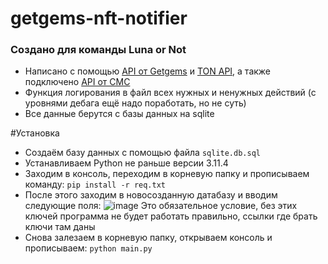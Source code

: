 # getgems-nft-notifier
### Создано для команды Luna or Not
 
- Написано с помощью [API от Getgems](https://api.getgems.io/graphql) и [TON API](https://tonconsole.com), а также подключено [API от CMC]('https://pro.coinmarketcap.com')
- Функция логирования в файл всех нужных и ненужных действий (с уровнями дебага ещё надо поработать, но не суть)
- Все данные берутся с базы данных на sqlite

#Установка
- Создаём базу данных с помощью файла `sqlite.db.sql`
- Устанавливаем Python не раньше версии 3.11.4
- Заходим в консоль, переходим в корневую папку и прописываем команду:
  `pip install -r req.txt`
- После этого заходим в новосозданную датабазу и вводим следующие поля:
![image](https://github.com/user-attachments/assets/5c82561b-c206-4aea-9e39-1fe091397327)
Это обязательное условие, без этих ключей программа не будет работать правильно, ссылки где брать ключи там даны
- Снова залезаем в корневую папку, открываем консоль и прописываем:
  `python main.py`
